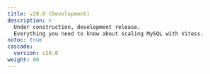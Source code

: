 ```yaml
---
title: v20.0 (Development)
description: >
  Under construction, development release.
  Everything you need to know about scaling MySQL with Vitess.
notoc: true
cascade:
  version: v20.0
weight: 80
---
```


